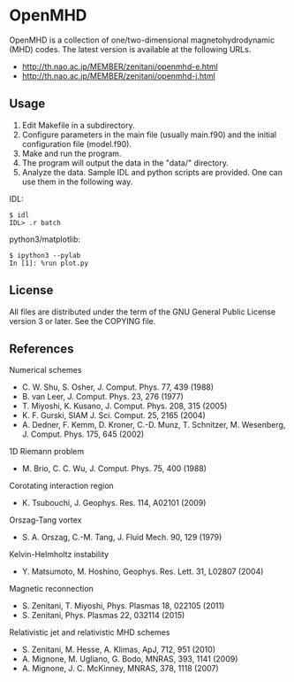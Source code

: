OpenMHD
=======

OpenMHD is a collection of one/two-dimensional magnetohydrodynamic (MHD) codes.
The latest version is available at the following URLs.

 * <http://th.nao.ac.jp/MEMBER/zenitani/openmhd-e.html>
 * <http://th.nao.ac.jp/MEMBER/zenitani/openmhd-j.html>

Usage
-------

1. Edit Makefile in a subdirectory.
2. Configure parameters in the main file (usually main.f90) and
   the initial configuration file (model.f90).
3. Make and run the program.
4. The program will output the data in the "data/" directory.
5. Analyze the data. Sample IDL and python scripts are provided.
   One can use them in the following way.

IDL:

    $ idl
    IDL> .r batch

python3/matplotlib:

    $ ipython3 --pylab
    In [1]: %run plot.py

License
---------

All files are distributed under the term of the GNU General Public License version 3 or later.
See the COPYING file.


References
-------------

Numerical schemes

 * C. W. Shu, S. Osher, J. Comput. Phys. 77, 439 (1988)
 * B. van Leer, J. Comput. Phys. 23, 276 (1977)
 * T. Miyoshi, K. Kusano, J. Comput. Phys. 208, 315 (2005)
 * K. F. Gurski, SIAM J. Sci. Comput. 25, 2165 (2004)
 * A. Dedner, F. Kemm, D. Kroner, C.-D. Munz, T. Schnitzer, M. Wesenberg, J. Comput. Phys. 175, 645 (2002)

1D Riemann problem

 * M. Brio, C. C. Wu, J. Comput. Phys. 75, 400 (1988)

Corotating interaction region

 * K. Tsubouchi, J. Geophys. Res. 114, A02101 (2009)

Orszag-Tang vortex

 * S. A. Orszag, C.-M. Tang, J. Fluid Mech. 90, 129 (1979)

Kelvin-Helmholtz instability

 * Y. Matsumoto, M. Hoshino, Geophys. Res. Lett. 31, L02807 (2004)

Magnetic reconnection

 * S. Zenitani, T. Miyoshi, Phys. Plasmas 18, 022105 (2011)
 * S. Zenitani, Phys. Plasmas 22, 032114 (2015)

Relativistic jet and relativistic MHD schemes

 * S. Zenitani, M. Hesse, A. Klimas, ApJ, 712, 951 (2010)
 * A. Mignone, M. Ugliano, G. Bodo, MNRAS, 393, 1141 (2009)
 * A. Mignone, J. C. McKinney, MNRAS, 378, 1118 (2007)
